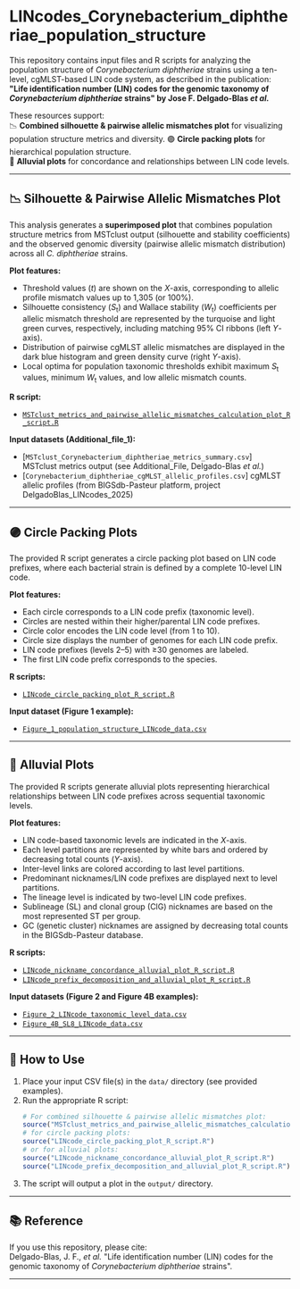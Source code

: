 # LINcodes_Corynebacterium_diphtheriae_population_structure

This repository contains input files and R scripts for analyzing the population structure of *Corynebacterium diphtheriae* strains using a ten-level, cgMLST-based LIN code system, as described in the publication:  
**"Life identification number (LIN) codes for the genomic taxonomy of *Corynebacterium diphtheriae* strains" by Jose F. Delgado-Blas *et al.***

These resources support:  
📉 **Combined silhouette & pairwise allelic mismatches plot** for visualizing population structure metrics and diversity.
🟣 **Circle packing plots** for hierarchical population structure.  
🌊 **Alluvial plots** for concordance and relationships between LIN code levels.  

---

## 📉 Silhouette & Pairwise Allelic Mismatches Plot

This analysis generates a **superimposed plot** that combines population structure metrics from MSTclust output (silhouette and stability coefficients) and the observed genomic diversity (pairwise allelic mismatch distribution) across all *C. diphtheriae* strains.

**Plot features:**
- Threshold values (*t*) are shown on the *X*-axis, corresponding to allelic profile mismatch values up to 1,305 (or 100%).
- Silhouette consistency (*S*<sub>t</sub>) and Wallace stability (*W*<sub>t</sub>) coefficients per allelic mismatch threshold are represented by the turquoise and light green curves, respectively, including matching 95% CI ribbons (left *Y*-axis).
- Distribution of pairwise cgMLST allelic mismatches are displayed in the dark blue histogram and green density curve (right *Y*-axis).
- Local optima for population taxonomic thresholds exhibit maximum *S*<sub>t</sub> values, minimum *W*<sub>t</sub> values, and low allelic mismatch counts.

**R script:**  
- [`MSTclust_metrics_and_pairwise_allelic_mismatches_calculation_plot_R_script.R`](MSTclust_metrics_and_pairwise_allelic_mismatches_calculation_plot_R_script.R)

**Input datasets (Additional_file_1):**
- [`MSTclust_Corynebacterium_diphtheriae_metrics_summary.csv`]  
  MSTclust metrics output (see Additional_File, Delgado-Blas *et al.*)
- [`Corynebacterium_diphtheriae_cgMLST_allelic_profiles.csv`] 
  cgMLST allelic profiles (from BIGSdb-Pasteur platform, project DelgadoBlas_LINcodes_2025)

---
  
## 🟣 Circle Packing Plots

The provided R script generates a circle packing plot based on LIN code prefixes, where each bacterial strain is defined by a complete 10-level LIN code.

**Plot features:**
- Each circle corresponds to a LIN code prefix (taxonomic level).
- Circles are nested within their higher/parental LIN code prefixes.
- Circle color encodes the LIN code level (from 1 to 10).
- Circle size displays the number of genomes for each LIN code prefix.
- LIN code prefixes (levels 2–5) with ≥30 genomes are labeled.
- The first LIN code prefix corresponds to the species.

**R scripts:**  
- [`LINcode_circle_packing_plot_R_script.R`](LINcode_circle_packing_plot_R_script.R)

**Input dataset (Figure 1 example):**  
- [`Figure_1_population_structure_LINcode_data.csv`](Figure_1_population_structure_LINcode_data.csv)
  
---

## 🌊 Alluvial Plots

The provided R scripts generate alluvial plots representing hierarchical relationships between LIN code prefixes across sequential taxonomic levels.

**Plot features:**
- LIN code-based taxonomic levels are indicated in the *X*-axis.
- Each level partitions are represented by white bars and ordered by decreasing total counts (*Y*-axis).
- Inter-level links are colored according to last level partitions.
- Predominant nicknames/LIN code prefixes are displayed next to level partitions.
- The lineage level is indicated by two-level LIN code prefixes.
- Sublineage (SL) and clonal group (ClG) nicknames are based on the most represented ST per group.
- GC (genetic cluster) nicknames are assigned by decreasing total counts in the BIGSdb-Pasteur database.

**R scripts:**  
- [`LINcode_nickname_concordance_alluvial_plot_R_script.R`](LINcode_nickname_concordance_alluvial_plot_R_script.R)  
- [`LINcode_prefix_decomposition_and_alluvial_plot_R_script.R`](LINcode_prefix_decomposition_and_alluvial_plot_R_script.R)

**Input datasets (Figure 2 and Figure 4B examples):**  
- [`Figure_2_LINcode_taxonomic_level_data.csv`](Figure_2_LINcode_taxonomic_level_data.csv)  
- [`Figure_4B_SL8_LINcode_data.csv`](Figure_4B_SL8_LINcode_data.csv)

---

## 🚀 How to Use

1. Place your input CSV file(s) in the `data/` directory (see provided examples).
2. Run the appropriate R script:  
    ```r
    # For combined silhouette & pairwise allelic mismatches plot:
    source("MSTclust_metrics_and_pairwise_allelic_mismatches_calculation_plot_R_script.R")
    # for circle packing plots:
    source("LINcode_circle_packing_plot_R_script.R")
    # or for alluvial plots:
    source("LINcode_nickname_concordance_alluvial_plot_R_script.R")
    source("LINcode_prefix_decomposition_and_alluvial_plot_R_script.R")
    ```
3. The script will output a plot in the `output/` directory.

---

## 📚 Reference

If you use this repository, please cite:  
Delgado-Blas, J. F., *et al.* "Life identification number (LIN) codes for the genomic taxonomy of *Corynebacterium diphtheriae* strains".

---
